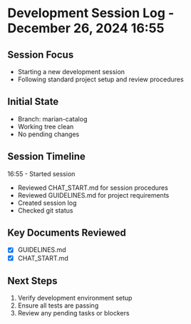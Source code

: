 # Development Session Log - December 26, 2024 16:55

## Session Focus
- Starting a new development session
- Following standard project setup and review procedures

## Initial State
- Branch: marian-catalog
- Working tree clean
- No pending changes

## Session Timeline
16:55 - Started session
- Reviewed CHAT_START.md for session procedures
- Reviewed GUIDELINES.md for project requirements
- Created session log
- Checked git status

## Key Documents Reviewed
- [x] GUIDELINES.md
- [x] CHAT_START.md

## Next Steps
1. Verify development environment setup
2. Ensure all tests are passing
3. Review any pending tasks or blockers
